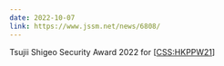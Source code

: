 ```yaml
---
date: 2022-10-07
link: https://www.jssm.net/news/6808/
---
```


Tsujii Shigeo Security Award 2022 for [<a href="/publications/#CSS:HKPPW21">CSS:HKPPW21</a>]
